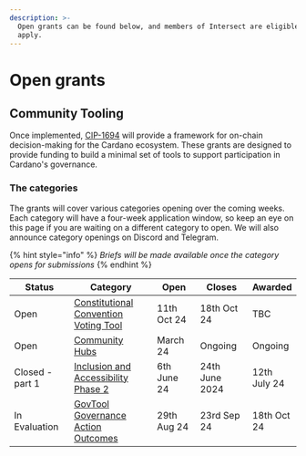 ```yaml
---
description: >-
  Open grants can be found below, and members of Intersect are eligible to
  apply.
---
```


# Open grants

## Community Tooling

Once implemented, [CIP-1694](https://github.com/JaredCorduan/CIPs/tree/voltaire-v1/CIP-1694) will provide a framework for on-chain decision-making for the Cardano ecosystem. These grants are designed to provide funding to build a minimal set of tools to support participation in Cardano's governance.

### The categories

The grants will cover various categories opening over the coming weeks. Each category will have a four-week application window, so keep an eye on this page if you are waiting on a different category to open. We will also announce category openings on Discord and Telegram.

{% hint style="info" %}
_Briefs will be made available once the category opens for submissions_
{% endhint %}



<table data-full-width="true"><thead><tr><th width="170">Status</th><th width="317">Category</th><th width="146">Open</th><th width="159">Closes</th><th>Awarded</th></tr></thead><tbody><tr><td>Open</td><td><a href="https://docs.intersectmbo.org/intersect-community-grants/open-grants/constitutional-convention-voting-tool">Constitutional Convention Voting Tool</a></td><td>11th Oct 24</td><td>18th Oct 24</td><td>TBC</td></tr><tr><td>Open</td><td><a href="community-hubs.md">Community Hubs</a></td><td>March 24</td><td>Ongoing</td><td>Ongoing</td></tr><tr><td>Closed - part 1</td><td><a href="https://docs.intersectmbo.org/intersect-community-grants/open-grants/inclusion-and-accessibility-phase-2">Inclusion and Accessibility Phase 2</a></td><td>6th June 24</td><td>24th June 2024</td><td>12th July 24</td></tr><tr><td>In Evaluation</td><td><a href="https://docs.intersectmbo.org/intersect-community-grants/open-grants/govtool-governance-action-outcome">GovTool Governance Action Outcomes</a></td><td>29th Aug 24</td><td>23rd Sep 24</td><td>18th Oct 24</td></tr></tbody></table>

